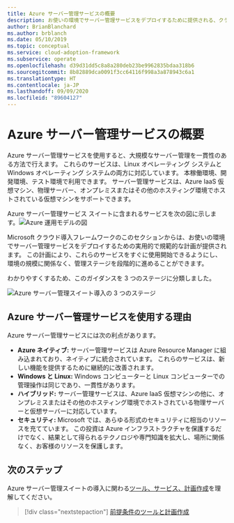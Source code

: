 ```yaml
---
title: Azure サーバー管理サービスの概要
description: お使いの環境でサーバー管理サービスをデプロイするために提供される、クラウド導入フレームワークの規範的な計画について説明します。
author: BrianBlanchard
ms.author: brblanch
ms.date: 05/10/2019
ms.topic: conceptual
ms.service: cloud-adoption-framework
ms.subservice: operate
ms.openlocfilehash: d39d31dd5c8a8a280deb23be9962835bdaa318b6
ms.sourcegitcommit: 8b82889dca0091f3cc64116f998a3a878943c6a1
ms.translationtype: HT
ms.contentlocale: ja-JP
ms.lasthandoff: 09/09/2020
ms.locfileid: "89604127"
---
```

# <a name="overview-of-azure-server-management-services"></a>Azure サーバー管理サービスの概要

Azure サーバー管理サービスを使用すると、大規模なサーバー管理を一貫性のある方法で行えます。 これらのサービスは、Linux オペレーティング システムと Windows オペレーティング システムの両方に対応しています。 本稼働環境、開発環境、テスト環境で利用できます。 サーバー管理サービスは、Azure IaaS 仮想マシン、物理サーバー、オンプレミスまたはその他のホスティング環境でホストされている仮想マシンをサポートできます。

Azure サーバー管理サービス スイートに含まれるサービスを次の図に示します。![Azure 運用モデルの図](./media/operations-diagram.png)

Microsoft クラウド導入フレームワークのこのセクションからは、お使いの環境でサーバー管理サービスをデプロイするための実用的で規範的な計画が提供されます。 この計画により、これらのサービスをすぐに使用開始できるようにし、環境の規模に関係なく、管理ステージを段階的に進めることができます。

わかりやすくするため、このガイダンスを 3 つのステージに分類しました。

![Azure サーバー管理スイート導入の 3 つのステージ](./media/operations-stages.png)

## <a name="why-use-azure-server-management-services"></a>Azure サーバー管理サービスを使用する理由

Azure サーバー管理サービスには次の利点があります。

- **Azure ネイティブ:** サーバー管理サービスは Azure Resource Manager に組み込まれており、ネイティブに統合されています。 これらのサービスは、新しい機能を提供するために継続的に改善されます。
- **Windows と Linux:** Windows コンピューターと Linux コンピューターでの管理操作は同じであり、一貫性があります。
- **ハイブリッド:** サーバー管理サービスは、Azure IaaS 仮想マシンの他に、オンプレミスまたはその他のホスティング環境でホストされている物理サーバーと仮想サーバーに対応しています。
- **セキュリティ:** Microsoft では、あらゆる形式のセキュリティに相当のリソースを充てています。 この投資は Azure インフラストラクチャを保護するだけでなく、結果として得られるテクノロジや専門知識を拡大し、場所に関係なく、お客様のリソースを保護します。

## <a name="next-steps"></a>次のステップ

Azure サーバー管理スイートの導入に関わる[ツール、サービス、計画作成](./prerequisites.md)を理解してください。

> [!div class="nextstepaction"]
> [前提条件のツールと計画作成](./prerequisites.md)
